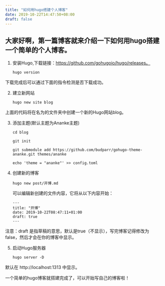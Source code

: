 ```yaml
---
title: "如何用hugo搭建个人博客"
date: 2019-10-22T14:47:50+08:00
draft: false
---
```


## 大家好啊，第一篇博客就来介绍一下如何用hugo搭建一个简单的个人博客。

1. 安装Hugo,下载链接：https://github.com/gohugoio/hugo/releases。   
   ```
   hugo version
   ```
  下载完成后可以通过下面的指令检测是否下载成功。  

2. 建立新网站 
   ```
   hugo new site blog
   ```
  上面的代码将在名为的文件夹中创建一个新的Hugo网站blog。

3. 添加主题(默认主题为Ananke主题)
   ```
   cd blog

   git init

   git submodule add https://github.com/budparr/gohugo-theme-ananke.git themes/ananke

   echo 'theme = "ananke"' >> config.toml
   ```

4. 创建新的博客
   ```
   hugo new post/开博.md
   ```
   可以编辑新创建的文件内容，它将从以下内容开始：
   ```
   ---
   title: "开博"
   date: 2019-10-22T08:47:11+01:00
   draft: true
   ---
   ```
  注意：draft 是指草稿的意思，默认是true（不显示），写完博客记得修改为false，然后才会在你的博客中显示。

5. 启动Hugo服务器
   ```
   hugo server -D
   ```
  默认在 http://localhost:1313 中显示。

  一个简单的hugo博客就搭建完成了，可以开始写自己的博客啦！ 
  